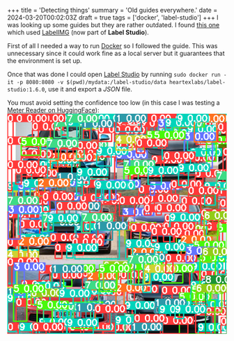 +++
title = 'Detecting things'
summary = 'Old guides everywhere.'
date = 2024-03-20T00:02:03Z
draft = true
tags = ['docker', 'label-studio']
+++
I was looking up some guides but they are rather outdated. I found [this one](https://betterdatascience.com/detect-license-plates-with-yolo/) which used [LabelIMG](https://github.com/HumanSignal/labelImg) (now  part of **Label Studio**).

First of all I needed a way to run [Docker](https://docs.docker.com/get-docker/) so I followed the guide. This was unnecessary since it could work fine as a local server but it guarantees that the environment is set up.

Once that was done I could open [Label Studio]() by running `sudo docker run -it -p 8080:8080 -v $(pwd)/mydata:/label-studio/data heartexlabs/label-studio:1.6.0`, use it and export a *JSON* file.

You must avoid setting the confidence too low (in this case I was testing a [Meter Reader on HuggingFace](https://huggingface.co/spaces/youssefboutaleb/Yolov8_meter)):
![Picture with several defections at confidence 0.](mess_yolo_mnist.png)
